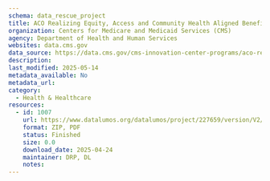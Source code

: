 ```yaml
---
schema: data_rescue_project 
title: ACO Realizing Equity, Access and Community Health Aligned Beneficiaries
organization: Centers for Medicare and Medicaid Services (CMS)
agency: Department of Health and Human Services
websites: data.cms.gov
data_source: https://data.cms.gov/cms-innovation-center-programs/aco-realizing-equity-access-and-community-health/aco-realizing-equity-access-and-community-health-aligned-beneficiaries
description: 
last_modified: 2025-05-14
metadata_available: No
metadata_url: 
category:
  - Health & Healthcare 
resources:
  - id: 1007
    url: https://www.datalumos.org/datalumos/project/227659/version/V2/view
    format: ZIP, PDF
    status: Finished
    size: 0.0
    download_date: 2025-04-24
    maintainer: DRP, DL
    notes: 
---
```

